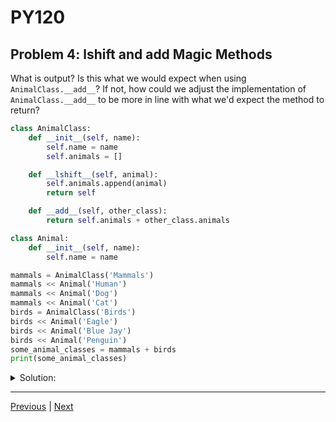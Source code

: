 # PY120
## Problem 4: __lshift__ and __add__ Magic Methods

What is output? Is this what we would expect when using `AnimalClass.__add__`? If not, how could we adjust the implementation of `AnimalClass.__add__` to be more in line with what we'd expect the method to return?

```python
class AnimalClass:
    def __init__(self, name):
        self.name = name
        self.animals = []

    def __lshift__(self, animal):
        self.animals.append(animal)
        return self

    def __add__(self, other_class):
        return self.animals + other_class.animals

class Animal:
    def __init__(self, name):
        self.name = name

mammals = AnimalClass('Mammals')
mammals << Animal('Human')
mammals << Animal('Dog')
mammals << Animal('Cat')
birds = AnimalClass('Birds')
birds << Animal('Eagle')
birds << Animal('Blue Jay')
birds << Animal('Penguin')
some_animal_classes = mammals + birds
print(some_animal_classes)
```

<details>
<summary>Solution:</summary>

The output is a list of `Animal` objects: `[<Animal object at ...>, <Animal object at ...>, ...]`

This is not what we would typically expect when adding two `AnimalClass` objects together. When using the `+` operator, we would normally expect to get a new `AnimalClass` object containing all the animals from both classes, not just a plain list.

To make this more intuitive, we could adjust the `__add__` method:

```python
def __add__(self, other_class):
    new_class = AnimalClass(f"{self.name} and {other_class.name}")
    new_class.animals = self.animals + other_class.animals
    return new_class
```

This way, `mammals + birds` would return a new `AnimalClass` object containing all animals from both classes.

</details>

---

[Previous](3.md) | [Next](5.md)
